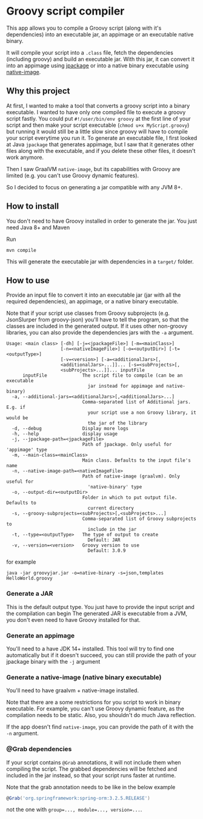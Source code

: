 # Groovy script compiler

This app allows you to compile a Groovy script (along with it's dependencies) into an executable jar, an appimage or an executable native binary.

It will compile your script into a `.class` file, fetch the dependencies (including groovy) and build
an executable jar. With this jar, it can convert it into an appimage using [jpackage](https://docs.oracle.com/en/java/javase/14/docs/specs/man/jpackage.html) or into a 
native binary executable using [native-image](https://www.graalvm.org/reference-manual/native-image/).

## Why this project

At first, I wanted to make a tool that converts a groovy script into a binary executable. 
I wanted to have
only one compiled file to execute a groovy script fastly. You could put `#!/user/bin/env groovy` at the 
first line of your script and then make your script executable (`chmod u+x MyScript.groovy`) but running it
would still be a little slow since groovy will have to compile your script everytime you run it.
To generate an executable file, I first looked at
Java `jpackage` that generates appimage, but I saw that it generates other files along with the executable, and if you
delete these other files, it doesn't work anymore.

Then I saw GraalVM `native-image`, but its capabilities with Groovy are limited (e.g. you can't use Groovy dynamic features).

So I decided to focus on generating a jar compatible with any JVM 8+.


## How to install
You don't need to have Groovy installed in order to generate the jar. You just need Java 8+ and Maven

Run
```shell
mvn compile
```
This will generate the executable jar with dependencies in a `target/` folder.

## How to use
Provide an input file to convert it into an executable jar 
(jar with all the required dependencies), an appimage, or a native binary executable. 

Note that if your script use classes from Groovy subprojects (e.g. JsonSlurper from groovy-json) 
you'll have to tell the program, so that the classes are included in the generated output. If it uses
other non-groovy libraries, you can also provide the dependencies jars with the `-a` argument.

```text
Usage: <main class> [-dh] [-j=<jpackageFile>] [-m=<mainClass>]
                    [-n=<nativeImageFile>] [-o=<outputDir>] [-t=<outputType>]
                    [-v=<version>] [-a=<additionalJars>[,
                    <additionalJars>...]]... [-s=<subProjects>[,
                    <subProjects>...]]... inputFile
      inputFile             The script file to compile (can be an executable
                              jar instead for appimage and native-binary)
  -a, --additional-jars=<additionalJars>[,<additionalJars>...]
                            Comma-separated list of Additional jars. E.g. if
                              your script use a non Groovy library, it would be
                              the jar of the library
  -d, --debug               Display more logs
  -h, --help                display usage
  -j, --jpackage-path=<jpackageFile>
                            Path of jpackage. Only useful for 'appimage' type
  -m, --main-class=<mainClass>
                            Main class. Defaults to the input file's name
  -n, --native-image-path=<nativeImageFile>
                            Path of native-image (graalvm). Only useful for
                              'native-binary' type
  -o, --output-dir=<outputDir>
                            Folder in which to put output file. Defaults to
                              current directory
  -s, --groovy-subprojects=<subProjects>[,<subProjects>...]
                            Comma-separated list of Groovy subprojects to
                              include in the jar
  -t, --type=<outputType>   The type of output to create
                              Default: JAR
  -v, --version=<version>   Groovy version to use
                              Default: 3.0.9
```

for example

```shell
java -jar groovyjar.jar -o=native-binary -s=json,templates HelloWorld.groovy
```

### Generate a JAR
This is the default output type. You just have to provide the input script and the compilation can begin
The generated JAR is executable from a JVM, you don't even need to have Groovy installed for that.

### Generate an appimage
You'll need to a have JDK 14+ installed. This tool will try to find one
automatically but if it doesn't succeed, you can still provide the path of your jpackage binary with the `-j` argument

### Generate a native-image (native binary executable)
You'll need to have graalvm + native-image installed.

Note that there are a some restrictions for you script to work in binary executable. For example, you can't
use Groovy dynamic feature, as the compilation needs to be static. Also, you shouldn't do much Java reflection.

If the app doesn't find `native-image`, you can provide the path of it with the `-n` argument.

### @Grab dependencies

If your script contains `@Grab` annotations, it will not include them when compiling the script. The grabbed
dependencies will be fetched and included in the jar instead, so that your script runs faster at runtime.

Note that the grab annotation needs to be like in the below example
```groovy
@Grab('org.springframework:spring-orm:3.2.5.RELEASE')
```

not the one with `group=..., module=..., version=...`.